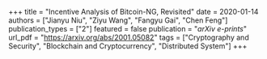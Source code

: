 +++
title = "Incentive Analysis of Bitcoin-NG, Revisited"
date = 2020-01-14
authors = ["Jianyu Niu", "Ziyu Wang", "Fangyu Gai", "Chen Feng"]
publication_types = ["2"]
featured = false
publication = "*arXiv e-prints*"
url_pdf = "https://arxiv.org/abs/2001.05082"
tags = ["Cryptography and Security", "Blockchain and Cryptocurrency", "Distributed System"]
+++


